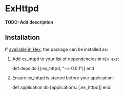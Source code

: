 # ExHttpd

**TODO: Add description**

## Installation

If [available in Hex](https://hex.pm/docs/publish), the package can be installed as:

  1. Add ex_httpd to your list of dependencies in `mix.exs`:

        def deps do
          [{:ex_httpd, "~> 0.0.1"}]
        end

  2. Ensure ex_httpd is started before your application:

        def application do
          [applications: [:ex_httpd]]
        end
